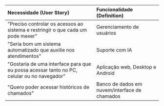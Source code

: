 | Necessidade (User Story)                                         | Funcionalidade (Definition)               |
| :--------------------------------------------------------------- | :--------------------------------------- |
| "Preciso controlar os acessos ao sistema e restringir o que cada um pode mexer" | Gerenciamento de usuários                 |
| "Seria bom um sistema automatizado que auxilie nos atendimentos" | Suporte com IA                            |
| "Gostaria de uma interface para que eu possa acessar tanto no PC, celular ou no navegador" | Aplicação web, Desktop e Android         |
| "Quero poder acessar históricos de chamados"                     | Banco de dados em nuvem/interface de chamados |
